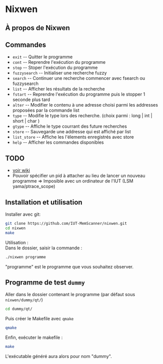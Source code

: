 # Nixwen
## À propos de Nixwen

## Commandes
* `exit` -- Quitter le programme
* `cont` -- Reprendre l'exécution du programme
* `stop` -- Stoper l'exécution du programme
* `fuzzysearch` -- Initialiser une recherche fuzzy
* `search` -- Continuer une recherche commencer avec fsearch ou fuzzysearch
* `list` -- Afficher les résultats de la recherche
* `fstart` -- Reprendre l'exécution du programme puis le stopper 1 seconde plus tard
* `alter` -- Modifier le contenu à une adresse choisi parmi les addresses proposées par la commande list
* `type` -- Modifie le type lors des recherche. (choix parmi : long | int | short | char ) 
* `gtype` -- Affiche le type courrant des future recherches
* `store` -- Sauvegarde une addresse qui est affiché par list
* `list_store` -- Affiche les l'élements enregistrés avec store
* `help` -- Afficher les commandes disponibles

## TODO
* [voir wiki](https://github.com/IUT-MemScanner/nixwen/wiki/projet-S4)
* Pouvoir spécifier un pid à attacher au lieu de lancer un nouveau programme => Imposible avec un ordinateur de l'IUT (LSM yama/ptrace_scope)

## Installation et utilisation
Installer avec git: 
  ``` bash
  git clone https://github.com/IUT-MemScanner/nixwen.git
  cd nixwen
  make
```
Utilisation :   
Dans le dossier, saisir la commande :
``` bash
./nixwen programme
```
"programme" est le programme que vous souhaitez observer.


## Programme de test `dummy`

Aller dans le dossier contenant le programme (par défaut sous `nixwen/dummy/qt/`)
```bash
cd dummy/qt/
```
Puis créer le Makefile avec `qmake`
```bash
qmake
```
Enfin, exécuter le makefile :
```bash
make
```
L'exécutable généré aura alors pour nom "dummy".
